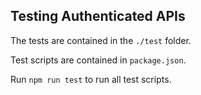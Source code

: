 ## Testing Authenticated APIs

The tests are contained in the ``./test`` folder.

Test scripts are contained in ``package.json``.

Run ``npm run test`` to run all test scripts.